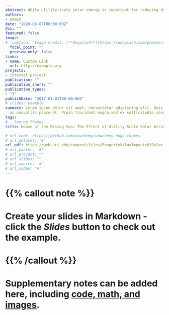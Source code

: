 ```yaml
---
abstract: While utility-scale solar energy is important for reducing dependence on fossil fuels, solar arrays use significant amounts of land (about 5 acres per MW of capacity) and may create local land use disamenities. This paper seeks to quantify the externalities from nearby solar arrays using the hedonic method. We study the states of Massachusetts and Rhode Island, which have high population densities and ambitious renewable energy goals. Using difference-in-differences, repeat sales identification strategies, results suggest that houses within 0.6 miles depreciate 1.5-3.6% following construction of a solar array. However, additional analysis reveals that this average effect is primarily driven by solar developments on farm and forest lands and in rural areas, which is intuitive given the composite impact of solar, loss of open space, and loss of rural character. For these states, the local disamenities are the same order of magnitude as the global benefits of abated carbon emissions, which helps explain local opposition to siting. 
authors:
- admin
date: "2020-09-07T00:00:00Z"
doi: ""
featured: false
image:
#  caption: 'Image credit: [**Unsplash**](https://unsplash.com/photos/s9CC2SKySJM)'
  focal_point: ""
  preview_only: false
links:
- name: Custom Link
  url: http://example.org
projects:
- internal-project
publication: ""
publication_short: ""
publication_types:
- "3"
publishDate: "2017-01-01T00:00:00Z"
# slides: example
summary: Lorem ipsum dolor sit amet, consectetur adipiscing elit. Duis posuere tellus
  ac convallis placerat. Proin tincidunt magna sed ex sollicitudin condimentum.
tags:
# - Source Themes
title: House of the Rising Sun: The Effect of Utility-Scale Solar Arrays on Housing Prices 

# url_code: https://github.com/wowchemy/wowchemy-hugo-themes
# url_dataset: '#'
url_pdf: https://web.uri.edu/coopext/files/PropertyValueImpactsOfSolar.pdf
# url_poster: '#'
# url_project: ""
# url_slides: ""
# url_source: '#'
# url_video: '#'
---
```


# {{% callout note %}}
# Create your slides in Markdown - click the *Slides* button to check out the example.
# {{% /callout %}}

# Supplementary notes can be added here, including [code, math, and images](https://wowchemy.com/docs/writing-markdown-latex/).
